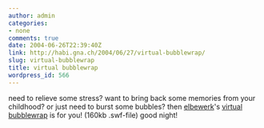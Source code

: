 ```yaml
---
author: admin
categories:
- none
comments: true
date: 2004-06-26T22:39:40Z
link: http://habi.gna.ch/2004/06/27/virtual-bubblewrap/
slug: virtual-bubblewrap
title: virtual bubblewrap
wordpress_id: 566
---
```


need to relieve some stress?
want to bring back some memories from your childhood?
or just need to burst some bubbles?
then [elbewerk](http://elbewerk.com/index.shtml)'s [virtual bubblewrap](http://elbewerk.com/ftp/bubblewrap.swf) is for you! (160kb .swf-file)
good night!
